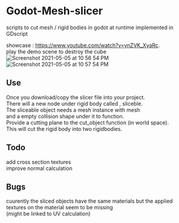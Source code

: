 
# Godot-Mesh-slicer
scripts to cut mesh / rigid bodies in godot at runtime implemented in GDscript


showcase : https://www.youtube.com/watch?v=ynZVK_XyaRc.  
play the demo scene to destroy the cube 
![Screenshot 2021-05-05 at 10 56 54 PM](https://user-images.githubusercontent.com/54761979/117183645-66e7eb80-adf5-11eb-89b6-728219f4b59c.png)
![Screenshot 2021-05-05 at 10 57 54 PM](https://user-images.githubusercontent.com/54761979/117183652-6a7b7280-adf5-11eb-9b17-09e449a973da.png)
## Use

Once you download/copy the slicer file into your project.  
There will a new node under rigid body called , sliceble.  
The sliceable object needs a mesh instance with mesh   
and a empty collision shape under it to function.     
Provide a cutting plane to the cut_object function (in world space).   
This will cut the rigid body into two rigidbodies.    
## Todo 
add cross section textures  
improve normal calculation

## Bugs 
cuurently the sliced objects have the same materials but the applied textures on the material seem to be missing  
(might be linked to UV calculation) 
